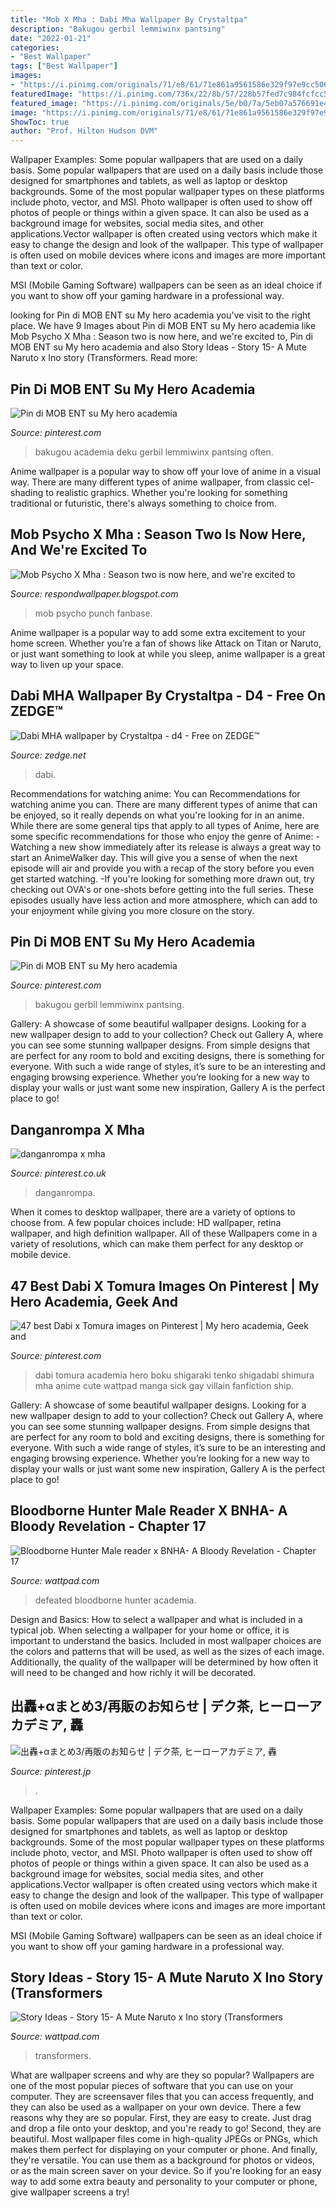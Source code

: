 ```yaml
---
title: "Mob X Mha : Dabi Mha Wallpaper By Crystaltpa"
description: "Bakugou gerbil lemmiwinx pantsing"
date: "2022-01-21"
categories:
- "Best Wallpaper"
tags: ["Best Wallpaper"]
images:
- "https://i.pinimg.com/originals/71/e8/61/71e861a9561586e329f97e9cc5064c6b.jpg"
featuredImage: "https://i.pinimg.com/736x/22/8b/57/228b57fed7c984fcfcc5db897191d7bd.jpg"
featured_image: "https://i.pinimg.com/originals/5e/b0/7a/5eb07a576691e451ea676ed3878830da.jpg"
image: "https://i.pinimg.com/originals/71/e8/61/71e861a9561586e329f97e9cc5064c6b.jpg"
ShowToc: true
author: "Prof. Hilton Hudson DVM"
---
```



Wallpaper Examples: Some popular wallpapers that are used on a daily basis.
Some popular wallpapers that are used on a daily basis include those designed for smartphones and tablets, as well as laptop or desktop backgrounds. Some of the most popular wallpaper types on these platforms include photo, vector, and MSI. 
Photo wallpaper is often used to show off photos of people or things within a given space. It can also be used as a background image for websites, social media sites, and other applications.Vector wallpaper is often created using vectors which make it easy to change the design and look of the wallpaper. This type of wallpaper is often used on mobile devices where icons and images are more important than text or color. 

MSI (Mobile Gaming Software) wallpapers can be seen as an ideal choice if you want to show off your gaming hardware in a professional way.

	

		
looking for Pin di MOB ENT su My hero academia you've visit to the right place. We have 9 Images about Pin di MOB ENT su My hero academia like Mob Psycho X Mha : Season two is now here, and we&#039;re excited to, Pin di MOB ENT su My hero academia and also Story Ideas - Story 15- A Mute Naruto x Ino story (Transformers. Read more:
		
    
## Pin Di MOB ENT Su My Hero Academia

<img loading=lazy src="https://i.pinimg.com/736x/5e/b0/7a/5eb07a576691e451ea676ed3878830da.jpg" onerror="this.onerror=null;this.src='https://tse4.mm.bing.net/th?id=OIP.gBZYgHL7kLIILm6bS3njugHaFy&amp;pid=15.1';" alt="Pin di MOB ENT su My hero academia">

_Source: pinterest.com_

>bakugou academia deku gerbil lemmiwinx pantsing often. 

	

Anime wallpaper is a popular way to show off your love of anime in a visual way. There are many different types of anime wallpaper, from classic cel-shading to realistic graphics. Whether you're looking for something traditional or futuristic, there's always something to choice from.

    
## Mob Psycho X Mha : Season Two Is Now Here, And We&#039;re Excited To

<img loading=lazy src="https://i.pinimg.com/originals/71/e8/61/71e861a9561586e329f97e9cc5064c6b.jpg" onerror="this.onerror=null;this.src='https://tse3.mm.bing.net/th?id=OIP.dBesV5gz0hGy3gx-gi4u5wHaIc&amp;pid=15.1';" alt="Mob Psycho X Mha : Season two is now here, and we&#039;re excited to">

_Source: respondwallpaper.blogspot.com_

>mob psycho punch fanbase. 

	

Anime wallpaper is a popular way to add some extra excitement to your home screen. Whether you’re a fan of shows like Attack on Titan or Naruto, or just want something to look at while you sleep, anime wallpaper is a great way to liven up your space.

    
## Dabi MHA Wallpaper By Crystaltpa - D4 - Free On ZEDGE™

<img loading=lazy src="https://fsb.zobj.net/crop.php?r=zU769CtaFalxOzYv8A3Jq16NXJo5riYJIbcUdpL59xv5Dx2Qi07nr6xy4j6wKWhl_qhq5Cekmvu5r2-HkKP2TJVBGeCpH9LBnphCrjKHIH3Kc63146C2IX157QcrHeYRY08G4-1s2gMWA-JM" onerror="this.onerror=null;this.src='https://tse2.mm.bing.net/th?id=OIP.fXHU7tpNcgO_VP7550nk9AHaJR&amp;pid=15.1';" alt="Dabi MHA wallpaper by Crystaltpa - d4 - Free on ZEDGE™">

_Source: zedge.net_

>dabi. 

	

Recommendations for watching anime: You can
Recommendations for watching anime you can. There are many different types of anime that can be enjoyed, so it really depends on what you're looking for in an anime. While there are some general tips that apply to all types of Anime, here are some specific recommendations for those who enjoy the genre of Anime: 
-Watching a new show immediately after its release is always a great way to start an AnimeWalker day. This will give you a sense of when the next episode will air and provide you with a recap of the story before you even get started watching. 
-If you're looking for something more drawn out, try checking out OVA's or one-shots before getting into the full series. These episodes usually have less action and more atmosphere, which can add to your enjoyment while giving you more closure on the story.

    
## Pin Di MOB ENT Su My Hero Academia

<img loading=lazy src="https://i.pinimg.com/originals/5e/b0/7a/5eb07a576691e451ea676ed3878830da.jpg" onerror="this.onerror=null;this.src='https://tse2.mm.bing.net/th?id=OIP.0CwZeK4eVsuLHcUzcHEoJgHaFy&amp;pid=15.1';" alt="Pin di MOB ENT su My hero academia">

_Source: pinterest.com_

>bakugou gerbil lemmiwinx pantsing. 

	

Gallery: A showcase of some beautiful wallpaper designs.
Looking for a new wallpaper design to add to your collection? Check out Gallery A, where you can see some stunning wallpaper designs. From simple designs that are perfect for any room to bold and exciting designs, there is something for everyone. With such a wide range of styles, it’s sure to be an interesting and engaging browsing experience. Whether you’re looking for a new way to display your walls or just want some new inspiration, Gallery A is the perfect place to go!





	
	
    
## Danganrompa X Mha

<img loading=lazy src="https://i.pinimg.com/474x/87/05/05/870505fa9a3008ed6ad32a638c50df78.jpg" onerror="this.onerror=null;this.src='https://tse3.mm.bing.net/th?id=OIP.LltsiBeJX84SmWB3Fzl8_AAAAA&amp;pid=15.1';" alt="danganrompa x mha">

_Source: pinterest.co.uk_

>danganrompa. 

	

When it comes to desktop wallpaper, there are a variety of options to choose from. A few popular choices include: HD wallpaper, retina wallpaper, and high definition wallpaper. All of these Wallpapers come in a variety of resolutions, which can make them perfect for any desktop or mobile device. 

    
## 47 Best Dabi X Tomura Images On Pinterest | My Hero Academia, Geek And

<img loading=lazy src="https://i.pinimg.com/736x/22/8b/57/228b57fed7c984fcfcc5db897191d7bd.jpg" onerror="this.onerror=null;this.src='https://tse4.mm.bing.net/th?id=OIP.qNYV36mVvGKSEwrCBELjHAHaJ3&amp;pid=15.1';" alt="47 best Dabi x Tomura images on Pinterest | My hero academia, Geek and">

_Source: pinterest.com_

>dabi tomura academia hero boku shigaraki tenko shigadabi shimura mha anime cute wattpad manga sick gay villain fanfiction ship. 

	

Gallery: A showcase of some beautiful wallpaper designs.
Looking for a new wallpaper design to add to your collection? Check out Gallery A, where you can see some stunning wallpaper designs. From simple designs that are perfect for any room to bold and exciting designs, there is something for everyone. With such a wide range of styles, it’s sure to be an interesting and engaging browsing experience. Whether you’re looking for a new way to display your walls or just want some new inspiration, Gallery A is the perfect place to go!





	
	
    
## Bloodborne Hunter Male Reader X BNHA- A Bloody Revelation - Chapter 17

<img loading=lazy src="https://d.wattpad.com/story_parts/713746325/images/15911f4e62b97e6638509927708.jpg" onerror="this.onerror=null;this.src='https://tse2.mm.bing.net/th?id=OIP.8kaeCsuxMLbaOXqtbhpThwHaEK&amp;pid=15.1';" alt="Bloodborne Hunter Male reader x BNHA- A Bloody Revelation - Chapter 17">

_Source: wattpad.com_

>defeated bloodborne hunter academia. 

	

Design and Basics: How to select a wallpaper and what is included in a typical job.
When selecting a wallpaper for your home or office, it is important to understand the basics. Included in most wallpaper choices are the colors and patterns that will be used, as well as the sizes of each image. Additionally, the quality of the wallpaper will be determined by how often it will need to be changed and how richly it will be decorated.

    
## 出轟+αまとめ3/再販のお知らせ | デク茶, ヒーローアカデミア, 轟

<img loading=lazy src="https://i.pinimg.com/originals/40/51/23/405123b175708c3769ed5a265cb03a9e.jpg" onerror="this.onerror=null;this.src='https://tse1.mm.bing.net/th?id=OIP.EXomvIa7Njs98X0VXToPlwHaKo&amp;pid=15.1';" alt="出轟+αまとめ3/再販のお知らせ | デク茶, ヒーローアカデミア, 轟">

_Source: pinterest.jp_

>. 

	

Wallpaper Examples: Some popular wallpapers that are used on a daily basis.
Some popular wallpapers that are used on a daily basis include those designed for smartphones and tablets, as well as laptop or desktop backgrounds. Some of the most popular wallpaper types on these platforms include photo, vector, and MSI. 
Photo wallpaper is often used to show off photos of people or things within a given space. It can also be used as a background image for websites, social media sites, and other applications.Vector wallpaper is often created using vectors which make it easy to change the design and look of the wallpaper. This type of wallpaper is often used on mobile devices where icons and images are more important than text or color. 

MSI (Mobile Gaming Software) wallpapers can be seen as an ideal choice if you want to show off your gaming hardware in a professional way.

    
## Story Ideas - Story 15- A Mute Naruto X Ino Story (Transformers

<img loading=lazy src="https://d.wattpad.com/story_parts/848739137/images/15fbc570fba64ef4591907394793.jpg" onerror="this.onerror=null;this.src='https://tse2.mm.bing.net/th?id=OIP.YGyMeqw6QGQCfgtMS2pHCQHaJ4&amp;pid=15.1';" alt="Story Ideas - Story 15- A Mute Naruto x Ino story (Transformers">

_Source: wattpad.com_

>transformers. 

	

What are wallpaper screens and why are they so popular?
Wallpapers are one of the most popular pieces of software that you can use on your computer. They are screensaver files that you can access frequently, and they can also be used as a wallpaper on your own device. There a few reasons why they are so popular. First, they are easy to create. Just drag and drop a file onto your desktop, and you're ready to go! Second, they are beautiful. Most wallpaper files come in high-quality JPEGs or PNGs, which makes them perfect for displaying on your computer or phone. And finally, they're versatile. You can use them as a background for photos or videos, or as the main screen saver on your device. So if you're looking for an easy way to add some extra beauty and personality to your computer or phone, give wallpaper screens a try!

